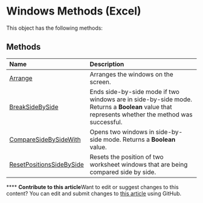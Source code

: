 
# Windows Methods (Excel)
This object has the following methods:

## Methods



|**Name**|**Description**|
|:-----|:-----|
| [Arrange](6b5088ea-6a75-b0df-941f-2032c9cc34a7.md)|Arranges the windows on the screen.|
| [BreakSideBySide](be32b6a4-5541-8c4b-ef24-cf34c9035f1c.md)|Ends side-by-side mode if two windows are in side-by-side mode. Returns a  **Boolean** value that represents whether the method was successful.|
| [CompareSideBySideWith](eb8dc63d-6071-40df-0591-1721a547c2e1.md)|Opens two windows in side-by-side mode. Returns a  **Boolean** value.|
| [ResetPositionsSideBySide](1fce834c-7a64-7f40-3037-7d0f78ab4936.md)|Resets the position of two worksheet windows that are being compared side by side.|

****   **Contribute to this article**Want to edit or suggest changes to this content? You can edit and submit changes to  [this article](https://github.com/jhershey00/VBA_Excel_Test/OpenXMLCon/articles/5f2ba681-ed66-45cb-b406-3de56c52079e.md) using GitHub.

